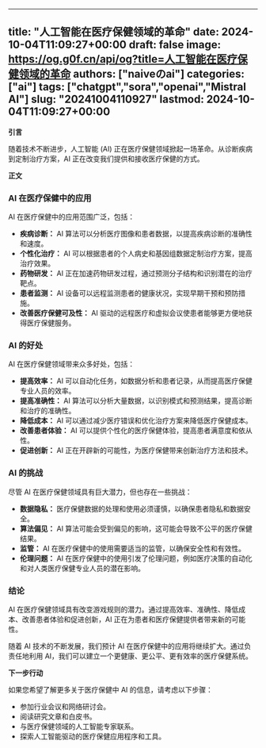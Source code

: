 
---
title: "人工智能在医疗保健领域的革命"
date: 2024-10-04T11:09:27+00:00
draft: false
image: https://og.g0f.cn/api/og?title=人工智能在医疗保健领域的革命
authors: ["naiveのai"]
categories: ["ai"]
tags: ["chatgpt","sora","openai","Mistral AI"]
slug: "20241004110927"
lastmod: 2024-10-04T11:09:27+00:00
---
**引言**

随着技术不断进步，人工智能 (AI) 正在医疗保健领域掀起一场革命。从诊断疾病到定制治疗方案，AI 正在改变我们提供和接收医疗保健的方式。

**正文**

### AI 在医疗保健中的应用

AI 在医疗保健中的应用范围广泛，包括：

* **疾病诊断：** AI 算法可以分析医疗图像和患者数据，以提高疾病诊断的准确性和速度。
* **个性化治疗：** AI 可以根据患者的个人病史和基因组数据定制治疗方案，提高治疗效果。
* **药物研发：** AI 正在加速药物研发过程，通过预测分子结构和识别潜在的治疗靶点。
* **患者监测：** AI 设备可以远程监测患者的健康状况，实现早期干预和预防措施。
* **改善医疗保健可及性：** AI 驱动的远程医疗和虚拟会议使患者能够更方便地获得医疗保健服务。

### AI 的好处

AI 在医疗保健领域带来众多好处，包括：

* **提高效率：** AI 可以自动化任务，如数据分析和患者记录，从而提高医疗保健专业人员的效率。
* **提高准确性：** AI 算法可以分析大量数据，以识别模式和预测结果，提高诊断和治疗的准确性。
* **降低成本：** AI 可以通过减少医疗错误和优化治疗方案来降低医疗保健成本。
* **改善患者体验：** AI 可以提供个性化的医疗保健体验，提高患者满意度和依从性。
* **促进创新：** AI 正在开辟新的可能性，为医疗保健带来创新治疗方法和技术。

### AI 的挑战

尽管 AI 在医疗保健领域具有巨大潜力，但也存在一些挑战：

* **数据隐私：** 医疗保健数据的处理和使用必须谨慎，以确保患者隐私和数据安全。
* **算法偏见：** AI 算法可能会受到偏见的影响，这可能会导致不公平的医疗保健结果。
* **监管：** AI 在医疗保健中的使用需要适当的监管，以确保安全性和有效性。
* **伦理问题：** AI 在医疗保健中的使用引发了伦理问题，例如医疗决策的自动化和对人类医疗保健专业人员的潜在影响。

### 结论

AI 在医疗保健领域具有改变游戏规则的潜力。通过提高效率、准确性、降低成本、改善患者体验和促进创新，AI 正在为患者和医疗保健提供者带来新的可能性。

随着 AI 技术的不断发展，我们预计 AI 在医疗保健中的应用将继续扩大。通过负责任地利用 AI，我们可以建立一个更健康、更公平、更有效率的医疗保健系统。

**下一步行动**

如果您希望了解更多关于医疗保健中 AI 的信息，请考虑以下步骤：

* 参加行业会议和网络研讨会。
* 阅读研究文章和白皮书。
* 与医疗保健领域的人工智能专家联系。
* 探索人工智能驱动的医疗保健应用程序和工具。